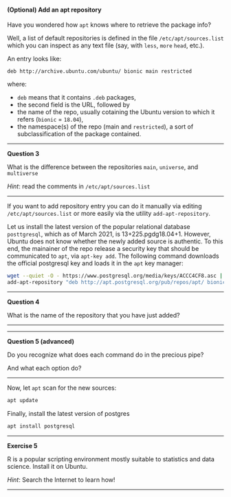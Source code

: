 #### (Optional) Add an apt repository

Have you wondered how `apt` knows where to retrieve the package info? 

Well, a list of default repositories is defined in the file `/etc/apt/sources.list` which you can inspect as any text file (say, with `less`, `more` `head`, etc.).

An entry looks like:

```
deb http://archive.ubuntu.com/ubuntu/ bionic main restricted
```

where:
 - `deb` means that it contains `.deb` packages,
 - the second field is the URL, followed by 
 - the name of the repo, usually cotaining the Ubuntu version to which it refers (`bionic` = `18.04`),
 - the namespace(s) of the repo (main and `restricted`), a sort of subclassification of the package contained.


---
**Question 3**

What is the difference between the repositories `main`, `universe`, and `multiverse` 

*Hint*: read the comments in `/etc/apt/sources.list`

---


If you want to add repository entry you can do it manually via editing `/etc/apt/sources.list` or more easily via 
the utility `add-apt-repository`.

Let us install the latest version of the popular relational database `posttgresql`, which as of March 2021, is 13+225.pgdg18.04+1.
However, Ubuntu does not know whether the newly added source is authentic.
To this end, the mainainer of the repo release a security key that should be communicated to `apt`, via `apt-key add`.
The following command downloads the official postgresql key and loads it in the `apt` key manager:

```bash
wget --quiet -O - https://www.postgresql.org/media/keys/ACCC4CF8.asc | apt-key add -
add-apt-repository "deb http://apt.postgresql.org/pub/repos/apt/ bionic-pgdg main"
```

---
**Question 4**

What is the name of the repository that you have just added?

---


---
**Question 5 (advanced)**

Do you recognize what does each command do in the precious pipe?

And what each option do?

---


Now, let `apt` scan for the new sources:

```bash
apt update
```

Finally, install the latest version of postgres

```bash
apt install postgresql
```

---
**Exercise 5**

R is a popular scripting environment mostly suitable to statistics and data science. Install it on Ubuntu.

*Hint*: Search the Internet to learn how!

---




